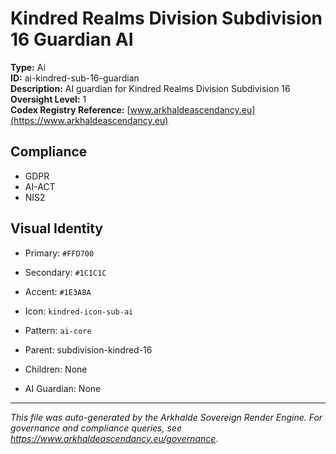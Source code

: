 # Kindred Realms Division Subdivision 16 Guardian AI

**Type:** Ai  
**ID:** ai-kindred-sub-16-guardian  
**Description:** AI guardian for Kindred Realms Division Subdivision 16  
**Oversight Level:** 1  
**Codex Registry Reference:** [www.arkhaldeascendancy.eu](https://www.arkhaldeascendancy.eu)

## Compliance

- GDPR
- AI-ACT
- NIS2

## Visual Identity

- Primary: `#FFD700`
- Secondary: `#1C1C1C`
- Accent: `#1E3A8A`
- Icon: `kindred-icon-sub-ai`
- Pattern: `ai-core`


- Parent: subdivision-kindred-16
- Children: None
- AI Guardian: None

---

*This file was auto-generated by the Arkhalde Sovereign Render Engine. For governance and compliance queries, see https://www.arkhaldeascendancy.eu/governance.*